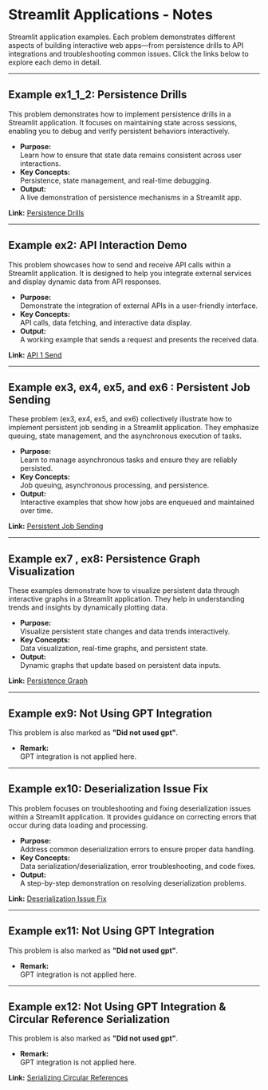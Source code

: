 # Streamlit Applications - Notes

 Streamlit application examples. Each problem demonstrates different aspects of building interactive web apps—from persistence drills to API integrations and troubleshooting common issues. Click the links below to explore each demo in detail.

---

## Example ex1_1_2: Persistence Drills

This problem  demonstrates how to implement persistence drills in a Streamlit application. It focuses on maintaining state across sessions, enabling you to debug and verify persistent behaviors interactively.

- **Purpose:**  
  Learn how to ensure that state data remains consistent across user interactions.
- **Key Concepts:**  
  Persistence, state management, and real-time debugging.
- **Output:**  
  A live demonstration of persistence mechanisms in a Streamlit app.

**Link:** [Persistence Drills](https://chatgpt.com/share/67b962be-0808-8010-baef-2898782430b3)

---

## Example ex2: API Interaction Demo

This problem showcases how to send and receive API calls within a Streamlit application. It is designed to help you integrate external services and display dynamic data from API responses.

- **Purpose:**  
  Demonstrate the integration of external APIs in a user-friendly interface.
- **Key Concepts:**  
  API calls, data fetching, and interactive data display.
- **Output:**  
  A working example that sends a request and presents the received data.

**Link:** [API 1 Send](https://chatgpt.com/share/67b8279c-a31c-8003-939f-0f38255029fd)

---

## Example ex3, ex4, ex5, and ex6 : Persistent Job Sending

These problem (ex3, ex4, ex5, and ex6) collectively illustrate how to implement persistent job sending in a Streamlit application. They emphasize queuing, state management, and the asynchronous execution of tasks.

- **Purpose:**  
  Learn to manage asynchronous tasks and ensure they are reliably persisted.
- **Key Concepts:**  
  Job queuing, asynchronous processing, and persistence.
- **Output:**  
  Interactive examples that show how jobs are enqueued and maintained over time.

**Link:** [Persistent Job Sending](https://chatgpt.com/share/67b974a0-6464-8010-8355-5dbbfe2fee7e)

---

## Example ex7 , ex8: Persistence Graph Visualization

These examples demonstrate how to visualize persistent data through interactive graphs in a Streamlit application. They help in understanding trends and insights by dynamically plotting data.

- **Purpose:**  
  Visualize persistent state changes and data trends interactively.
- **Key Concepts:**  
  Data visualization, real-time graphs, and persistent state.
- **Output:**  
  Dynamic graphs that update based on persistent data inputs.

**Link:** [Persistence Graph](https://chatgpt.com/share/67b9a45a-8708-8010-87e2-29d38bf3842d)

---

## Example ex9: Not Using GPT Integration

This problem is also marked as **"Did not used gpt"**. 

- **Remark:**  
  GPT integration is not applied here. 

---

## Example ex10: Deserialization Issue Fix

This problem focuses on troubleshooting and fixing deserialization issues within a Streamlit application. It provides guidance on correcting errors that occur during data loading and processing.

- **Purpose:**  
  Address common deserialization errors to ensure proper data handling.
- **Key Concepts:**  
  Data serialization/deserialization, error troubleshooting, and code fixes.
- **Output:**  
  A step-by-step demonstration on resolving deserialization problems.

**Link:** [Deserialization Issue Fix](https://chatgpt.com/share/67b9fd0a-2a18-8010-9089-7462471ffcef)

---

## Example ex11: Not Using GPT Integration

This problem is also marked as **"Did not used gpt"**. 

- **Remark:**  
  GPT integration is not applied here. 

---

## Example ex12: Not Using GPT Integration & Circular Reference Serialization

This problem is also marked as **"Did not used gpt"**. 

- **Remark:**  
  GPT integration is not applied here. 


**Link:** [Serializing Circular References](https://chatgpt.com/share/67ba013b-2228-8010-aa28-008d7d798026)


